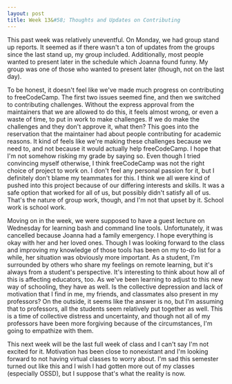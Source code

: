 ```yaml
---
layout: post
title: Week 13&#58; Thoughts and Updates on Contributing
---
```


This past week was relatively uneventful. On Monday, we had group stand up reports. It seemed as if there wasn't a ton of updates from the groups since the last stand up, my group included. Additionally, most people wanted to present later in the schedule which Joanna found funny. My group was one of those who wanted to present later (though, not on the last day).

To be honest, it doesn't feel like we've made much progress on contributing to freeCodeCamp. The first two issues seemed fine, and then we switched to contributing challenges. Without the express approval from the maintainers that we are allowed to do this, it feels almost wrong, or even a waste of time, to put in work to make challenges. If we do make the challenges and they don't approve it, what then? This goes into the reservation that the maintainer had about people contributing for academic reasons. It kind of feels like we're making these challenges because we need to, and not because it would actually help freeCodeCamp. I hope that I'm not somehow risking my grade by saying so. Even though I tried convincing myself otherwise, I think freeCodeCamp was not the right choice of project to work on. I don't feel any personal passion for it, but I definitely don't blame my teammates for this. I think we all were kind of pushed into this project because of our differing interests and skills. It was a safe option that worked for all of us, but possibly didn't satisfy all of us. That's the nature of group work, though, and I'm not that upset by it. School work is school work.

Moving on in the week, we were supposed to have a guest lecture on Wednesday for learning bash and command line tools. Unfortunately, it was cancelled because Joanna had a family emergency. I hope everything is okay with her and her loved ones. Though I was looking forward to the class and improving my knowledge of those tools has been on my to-do list for a while, her situation was obviously more important. As a student, I'm surrounded by others who share my feelings on remote learning, but it's always from a student's perspective. It's interesting to think about how all of this is affecting educators, too. As we've been learning to adjust to this new way of schooling, they have as well. Is the collective depression and lack of motivation that I find in me, my friends, and classmates also present in my professors? On the outside, it seems like the answer is no, but I'm assuming that to professors, all the students seem relatively put together as well. This is a time of collective distress and uncertainty, and though not all of my professors have been more forgiving because of the circumstances, I'm going to empathize with them. 

This next week will be the last full week of class and I can't say I'm not excited for it. Motivation has been close to nonexistant and I'm looking forward to not having virtual classes to worry about. I'm sad this semester turned out like this and I wish I had gotten more out of my classes (especially OSSD), but I suppose that's what the reality is now.
